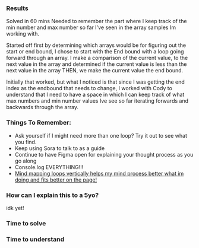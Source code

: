 ### Results
Solved in 60 mins
Needed to remember the part where I keep track of the min number and max number so far I've seen in the array samples Im working with.

Started off first by determining which arrays would be for figuring out the start or end bound, I chose to start with the End bound with a loop going forward through an array. I make a comparison of the current value, to the next value in the array and determined if the current value is less than the next value in the array THEN, we make the current value the end bound.

Initially that worked, but what I noticed is that since I was getting the end index as the endbound that needs to change, I worked with Cody to understand that I need to have a space in which I can keep track of what max numbers and min number values Ive see so far iterating forwards and backwards through the array. 


### Things To Remember:
- Ask yourself if I might need more than one loop? Try it out to see what you find.
- Keep using Sora to talk to as a guide
- Continue to have Figma open for explaining your thought process as you go along
- Console.log EVERYTHING!!!
- [Mind mapping loops vertically helps my mind process better what im doing and fits better on the page! ](/Users/sidneybuckner/Code/daily-coding-problem-2024/1-arrays/2-smallestWindowSorted/day2/FigmaScreenshot.png)

### How can I explain this to a 5yo?
idk yet! 

### Time to solve


### Time to understand
